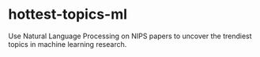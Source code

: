 # hottest-topics-ml
  Use Natural Language Processing on NIPS papers to uncover the trendiest topics in machine learning research.
